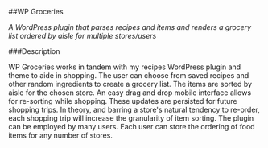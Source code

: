 ##WP Groceries

*A WordPress plugin that parses recipes and items and renders a grocery list ordered by aisle for multiple stores/users*

###Description

WP Groceries works in tandem with my recipes WordPress plugin and theme to aide in shopping. The user can choose from saved recipes and other random ingredients to create a grocery list. The items are sorted by aisle for the chosen store. An easy drag and drop mobile interface allows for re-sorting while shopping. These updates are persisted for future shopping trips. In theory, and barring a store's natural tendency to re-order, each shopping trip will increase the granularity of item sorting. The plugin can be employed by many users. Each user can store the ordering of food items for any number of stores.